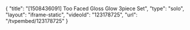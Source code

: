 {
    "title": "[1508436091] Too Faced Gloss   Glow 3piece Set",
    "type": "solo",
    "layout": "iframe-static",
    "videoId": "123178725",
    "url": "\/tvpembed\/123178725"
}